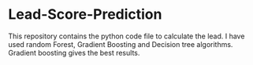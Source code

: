 # Lead-Score-Prediction
This repository contains the  python code file to calculate the lead. I have used random Forest, Gradient Boosting and Decision tree algorithms. Gradient boosting gives the best results.
